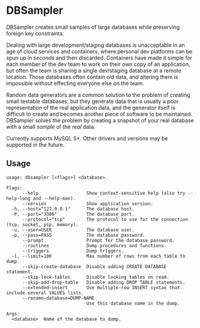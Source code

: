 DBSampler
=========
DBSampler creates small samples of large databases while preserving foreign key constraints.

Dealing with large development/staging databases is unacceptable in an age of cloud services and containers, where personal dev platforms can be spun up in _seconds_ and then discarded. Containers have made it simple for each member of the dev team to work on their own copy of an application, but often the team is sharing a single dev/staging database at a remote location. Those databases often contain old data, and altering them is impossible without effecting everyone else on the team.

Random data generators are a common solution to the problem of creating small testable databases, but they generate data that is usually a poor representation of the real application data, and the generator itself is difficult to create and becomes another piece of software to be maintained. DBSampler solves the problem by creating a snapshot of your real database with a small _sample_ of the _real_ data.

Currently supports MySQL 5+. Other drivers and versions may be supported in the future.

## Usage
```
usage: dbsampler [<flags>] <database>

Flags:
      --help                  Show context-sensitive help (also try --help-long and --help-man).
      --version               Show application version.
  -h, --host="127.0.0.1"      The database host.
  -P, --port="3306"           The database port.
      --protocol="tcp"        The protocol to use for the connection (tcp, socket, pip, memory).
  -u, --user=USER             The database user.
  -p, --pass=PASS             The database password.
      --prompt                Prompt for the database password.
      --routines              Dump procedures and functions.
      --triggers              Dump triggers.
  -l, --limit=100             Max number of rows from each table to dump.
      --skip-create-database  Disable adding CREATE DATABASE statement.
      --skip-lock-tables      Disable locking tables on read.
      --skip-add-drop-table   Disable adding DROP TABLE statements.
      --extended-insert       Use multiple-row INSERT syntax that include several VALUES lists.
      --rename-database=DUMP-NAME  
                              Use this database name in the dump.

Args:
  <database>  Name of the database to dump.

```